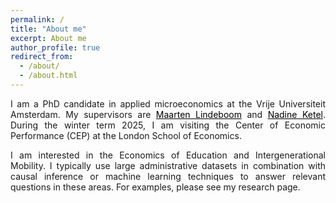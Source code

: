 ```yaml
---
permalink: /
title: "About me"
excerpt: About me
author_profile: true
redirect_from: 
  - /about/
  - /about.html
---
```


<p align="justify">  
I am a PhD candidate in applied microeconomics at the Vrije Universiteit Amsterdam. My supervisors are <a href="https://research.vu.nl/en/persons/maarten-lindeboom" style="color: black;">Maarten Lindeboom</a> and <a href="https://sites.google.com/site/nadineketel/" style="color: black;">Nadine Ketel</a>. During the winter term 2025, I am visiting the Center of Economic Performance (CEP) at the London School of Economics.  
</p>

<p align="justify">
I am interested in the Economics of Education and Intergenerational Mobility. I typically use large administrative datasets in combination with causal inference or machine learning techniques to answer relevant questions in these areas. For examples, please see my research page. 
</p>
